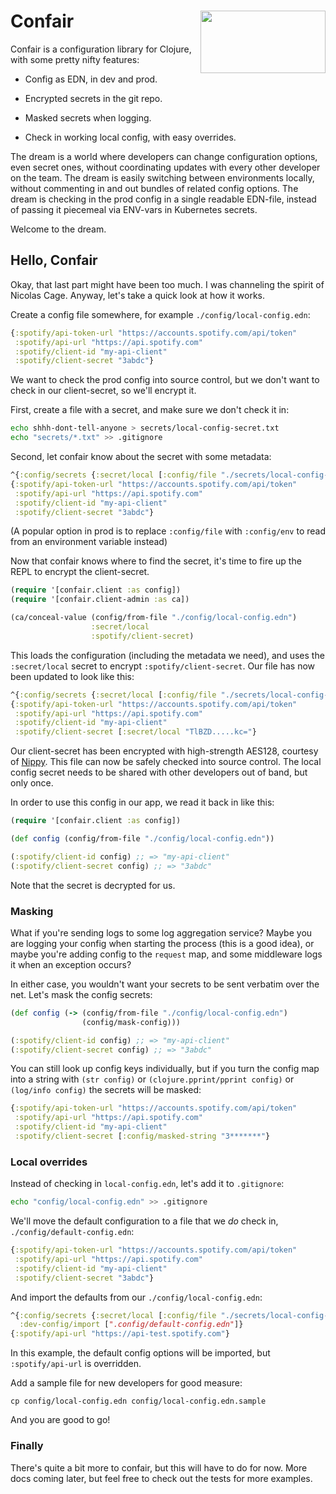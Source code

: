 # <img align="right" src="conair.jpg" width="200" height="100"> Confair

Confair is a configuration library for Clojure, with some pretty nifty features:

- Config as EDN, in dev and prod.

- Encrypted secrets in the git repo.

- Masked secrets when logging.

- Check in working local config, with easy overrides.

The dream is a world where developers can change configuration options, even
secret ones, without coordinating updates with every other developer on the
team. The dream is easily switching between environments locally, without
commenting in and out bundles of related config options. The dream is checking
in the prod config in a single readable EDN-file, instead of passing it
piecemeal via ENV-vars in Kubernetes secrets.

Welcome to the dream.

## Hello, Confair

Okay, that last part might have been too much. I was channeling the spirit of
Nicolas Cage. Anyway, let's take a quick look at how it works.

Create a config file somewhere, for example `./config/local-config.edn`:

```clj
{:spotify/api-token-url "https://accounts.spotify.com/api/token"
 :spotify/api-url "https://api.spotify.com"
 :spotify/client-id "my-api-client"
 :spotify/client-secret "3abdc"}
```

We want to check the prod config into source control, but we don't want to
check in our client-secret, so we'll encrypt it.

First, create a file with a secret, and make sure we don't check it in:

```sh
echo shhh-dont-tell-anyone > secrets/local-config-secret.txt
echo "secrets/*.txt" >> .gitignore
```

Second, let confair know about the secret with some metadata:

```clj
^{:config/secrets {:secret/local [:config/file "./secrets/local-config-secret.txt"]}}
{:spotify/api-token-url "https://accounts.spotify.com/api/token"
 :spotify/api-url "https://api.spotify.com"
 :spotify/client-id "my-api-client"
 :spotify/client-secret "3abdc"}
```

(A popular option in prod is to replace `:config/file` with `:config/env` to
read from an environment variable instead)

Now that confair knows where to find the secret, it's time to fire up the REPL
to encrypt the client-secret.

```clj
(require '[confair.client :as config])
(require '[confair.client-admin :as ca])

(ca/conceal-value (config/from-file "./config/local-config.edn")
                  :secret/local
                  :spotify/client-secret)
```

This loads the configuration (including the metadata we need), and uses the
`:secret/local` secret to encrypt `:spotify/client-secret`. Our file has now
been updated to look like this:

```clj
^{:config/secrets {:secret/local [:config/file "./secrets/local-config-secret.txt"]}}
{:spotify/api-token-url "https://accounts.spotify.com/api/token"
 :spotify/api-url "https://api.spotify.com"
 :spotify/client-id "my-api-client"
 :spotify/client-secret [:secret/local "TlBZD.....kc="}
```

Our client-secret has been encrypted with high-strength AES128, courtesy of
[Nippy](https://github.com/ptaoussanis/nippy). This file can now be safely
checked into source control. The local config secret needs to be shared with
other developers out of band, but only once.

In order to use this config in our app, we read it back in like this:

```clj
(require '[confair.client :as config])

(def config (config/from-file "./config/local-config.edn"))

(:spotify/client-id config) ;; => "my-api-client"
(:spotify/client-secret config) ;; => "3abdc"
```

Note that the secret is decrypted for us.

### Masking

What if you're sending logs to some log aggregation service? Maybe you are
logging your config when starting the process (this is a good idea), or maybe
you're adding config to the `request` map, and some middleware logs it when an
exception occurs?

In either case, you wouldn't want your secrets to be sent verbatim over the net.
Let's mask the config secrets:

```clj
(def config (-> (config/from-file "./config/local-config.edn")
                (config/mask-config)))

(:spotify/client-id config) ;; => "my-api-client"
(:spotify/client-secret config) ;; => "3abdc"
```

You can still look up config keys individually, but if you turn the config map
into a string with `(str config)` or `(clojure.pprint/pprint config)` or
`(log/info config)` the secrets will be masked:

```clj
{:spotify/api-token-url "https://accounts.spotify.com/api/token"
 :spotify/api-url "https://api.spotify.com"
 :spotify/client-id "my-api-client"
 :spotify/client-secret [:config/masked-string "3*******"}
```

### Local overrides

Instead of checking in `local-config.edn`, let's add it to `.gitignore`:

```sh
echo "config/local-config.edn" >> .gitignore
```

We'll move the default configuration to a file that we *do* check in, `./config/default-config.edn`:

```clj
{:spotify/api-token-url "https://accounts.spotify.com/api/token"
 :spotify/api-url "https://api.spotify.com"
 :spotify/client-id "my-api-client"
 :spotify/client-secret "3abdc"}
```

And import the defaults from our `./config/local-config.edn`:

```clj
^{:config/secrets {:secret/local [:config/file "./secrets/local-config-secret.txt"]}
  :dev-config/import [".config/default-config.edn"]}
{:spotify/api-url "https://api-test.spotify.com"}
```

In this example, the default config options will be imported, but
`:spotify/api-url` is overridden.

Add a sample file for new developers for good measure:

```
cp config/local-config.edn config/local-config.edn.sample
```

And you are good to go!

### Finally

There's quite a bit more to confair, but this will have to do for now. More docs
coming later, but feel free to check out the tests for more examples.
